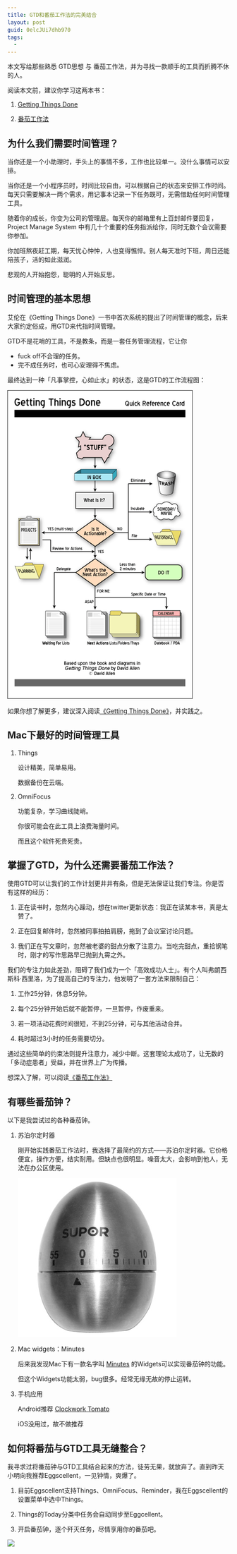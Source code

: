 ```yaml
---
title: GTD和番茄工作法的完美结合
layout: post
guid: 0elcJUi7dhb970
tags:
  - 
---
```


本文写给那些熟悉 GTD思想 与 番茄工作法，并为寻找一款顺手的工具而折腾不休的人。

阅读本文前，建议你学习这两本书：

1. [Getting Things Done](http://book.douban.com/subject/4849382/)

2. [番茄工作法](http://book.douban.com/subject/5916234/)

## 为什么我们需要时间管理？

当你还是一个小助理时，手头上的事情不多，工作也比较单一。没什么事情可以安排。

当你还是一个小程序员时，时间比较自由，可以根据自己的状态来安排工作时间。每天只需要解决一两个需求，用记事本记录一下任务既可，无需借助任何时间管理工具。

随着你的成长，你变为公司的管理层。每天你的邮箱里有上百封邮件要回复，Project Manage System 中有几十个重要的任务指派给你，同时无数个会议需要你参加。

你加班熬夜赶工期，每天忧心忡忡，人也变得憔悴。别人每天准时下班，周日还能陪孩子，活的如此滋润。

悲观的人开始抱怨，聪明的人开始反思。


## 时间管理的基本思想

艾伦在《Getting Things Done》一书中首次系统的提出了时间管理的概念，后来大家约定俗成，用GTD来代指时间管理。

GTD不是花哨的工具，不是教条，而是一套任务管理流程，它让你

* fuck off不合理的任务。
* 完不成任务时，也可心安理得不焦虑。

最终达到一种「凡事掌控，心如止水」的状态，这是GTD的工作流程图：

<span class="image-600">![](/media/files/2013/sep/07-2.jpg)</span>

如果你想了解更多，建议深入阅读[《Getting Things Done》](http://book.douban.com/subject/4849382/)，并实践之。

## Mac下最好的时间管理工具

1. Things

	设计精美，简单易用。
	
	数据备份在云端。


2. OmniFocus
	
	功能复杂，学习曲线陡峭。
	
	你很可能会在此工具上浪费海量时间。
	
	而且这个软件死贵死贵。


## 掌握了GTD，为什么还需要番茄工作法？

使用GTD可以让我们的工作计划更井井有条，但是无法保证让我们专注。你是否有这样的经历：

1. 正在读书时，忽然内心躁动，想在twitter更新状态：我正在读某本书，真是太赞了。

2. 正在回复邮件时，忽然被同事拍拍肩膀，拖到了会议室讨论问题。

3. 我们正在写文章时，忽然被老婆的甜点分散了注意力。当吃完甜点，重拾钢笔时，刚才的写作思路早已抛到九霄之外。

我们的专注力如此差劲，阻碍了我们成为一个「高效成功人士」。有个人叫弗朗西斯科·西里洛，为了提高自己的专注力，他发明了一套方法来限制自己：

1. 工作25分钟，休息5分钟。

2. 每个25分钟开始后就不能暂停，一旦暂停，作废重来。

3. 若一项活动花费时间很短，不到25分钟，可与其他活动合并。

4. 耗时超过3小时的任务需要切分。

通过这些简单的约束法则提升注意力，减少中断。这套理论太成功了，让无数的「多动症患者」受益，并在世界上广为传播。

想深入了解，可以阅读[《番茄工作法》](http://book.douban.com/subject/5916234/)

## 有哪些番茄钟？

以下是我尝试过的各种番茄钟。

1. 苏泊尔定时器

	刚开始实践番茄工作法时，我选择了最简约的方式——苏泊尔定时器。它价格便宜，操作方便，结实耐用。但缺点也很明显。噪音太大，会影响到他人，无法在办公区使用。

	<span class="image-600">![](/media/files/2013/sep/07-1.jpg)</span>

2. Mac widgets：Minutes

	后来我发现Mac下有一款名字叫 [Minutes](http://www.apple.com/downloads/dashboard/calculate_convert/minutes.html) 的Widgets可以实现番茄钟的功能。
	
	但这个Widgets功能太弱，bug很多。经常无缘无故的停止运转。

3. 手机应用
	
	Android推荐 [Clockwork Tomato](https://play.google.com/store/apps/details?id=net.phlam.android.clockworktomato&hl=en) 
	
	iOS没用过，故不做推荐


## 如何将番茄与GTD工具无缝整合？

我寻求过将番茄钟与GTD工具结合起来的方法，徒劳无果，就放弃了。直到昨天小明向我推荐Eggscellent，一见钟情，爽爆了。

1. 目前Eggscellent支持Things、OmniFocus、Reminder，我在Eggscellent的设置菜单中选中Things。

2. Things的Today分类中任务会自动同步至Eggcellent。

3. 开启番茄钟，逐个歼灭任务，尽情享用你的番茄吧。

<span class="image-1000">![](/media/files/2013/sep/07-3.jpg)</span>

